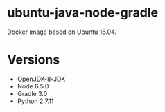 # ubuntu-java-node-gradle
Docker image based on Ubuntu 16.04.

# Versions
- OpenJDK-8-JDK
- Node 6.5.0
- Gradle 3.0
- Python 2.7.11